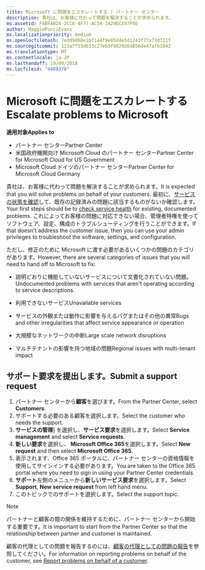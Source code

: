 ```yaml
---
title: Microsoft に問題をエスカレートする | パートナー センター
description: 貴社は、お客様に代わって問題を解決することが求められます。
ms.assetid: F4BFAB24-2CC6-4F77-AC54-2A29ECE97F0E
author: MaggiePucciEvans
ms.localizationpriority: medium
ms.openlocfilehash: 7edd9d68e1bf144f9e05d4e5d1243f77a73d721f
ms.sourcegitcommit: 123a7f53d633c27eb5f982926d856de47afb1042
ms.translationtype: MT
ms.contentlocale: ja-JP
ms.lasthandoff: 10/09/2018
ms.locfileid: "4489378"
---
```

# <a name="escalate-problems-to-microsoft"></a><span data-ttu-id="f14e0-103">Microsoft に問題をエスカレートする</span><span class="sxs-lookup"><span data-stu-id="f14e0-103">Escalate problems to Microsoft</span></span>

**<span data-ttu-id="f14e0-104">適用対象</span><span class="sxs-lookup"><span data-stu-id="f14e0-104">Applies to</span></span>**

-  <span data-ttu-id="f14e0-105">パートナー センター</span><span class="sxs-lookup"><span data-stu-id="f14e0-105">Partner Center</span></span>
-  <span data-ttu-id="f14e0-106">米国政府機関向け Microsoft Cloud のパートナー センター</span><span class="sxs-lookup"><span data-stu-id="f14e0-106">Partner Center for Microsoft Cloud for US Government</span></span>
-  <span data-ttu-id="f14e0-107">Microsoft Cloud ドイツのパートナー センター</span><span class="sxs-lookup"><span data-stu-id="f14e0-107">Partner Center for Microsoft Cloud Germany</span></span>

<span data-ttu-id="f14e0-108">貴社は、お客様に代わって問題を解決することが求められます。</span><span class="sxs-lookup"><span data-stu-id="f14e0-108">It is expected that you will solve problems on behalf of your customers.</span></span> <span data-ttu-id="f14e0-109">最初に、[サービスの状態を確認](check-service-health.md)して、既存の記録済みの問題に該当するものがないか確認します。</span><span class="sxs-lookup"><span data-stu-id="f14e0-109">Your first steps should be to [check service health](check-service-health.md) for existing, documented problems.</span></span> <span data-ttu-id="f14e0-110">これによってお客様の問題に対応できない場合、管理者特権を使ってソフトウェア、設定、構成のトラブルシューティングを行うことができます。</span><span class="sxs-lookup"><span data-stu-id="f14e0-110">If that doesn't address the customer issue, then you can use your admin privileges to troubleshoot the software, settings, and configuration.</span></span>

<span data-ttu-id="f14e0-111">ただし、修正のために Microsoft に渡す必要があるいくつかの問題のカテゴリがあります。</span><span class="sxs-lookup"><span data-stu-id="f14e0-111">However, there are several categories of issues that you will need to hand off to Microsoft to fix:</span></span>

-   <span data-ttu-id="f14e0-112">説明どおりに機能していないサービスについて文書化されていない問題。</span><span class="sxs-lookup"><span data-stu-id="f14e0-112">Undocumented problems with services that aren't operating according to service descriptions.</span></span>

-   <span data-ttu-id="f14e0-113">利用できないサービス</span><span class="sxs-lookup"><span data-stu-id="f14e0-113">Unavailable services</span></span>

-   <span data-ttu-id="f14e0-114">サービスの外観または動作に影響を与えるバグまたはその他の異常</span><span class="sxs-lookup"><span data-stu-id="f14e0-114">Bugs and other irregularities that affect service appearance or operation</span></span>

-   <span data-ttu-id="f14e0-115">大規模なネットワークの中断</span><span class="sxs-lookup"><span data-stu-id="f14e0-115">Large scale network disruptions</span></span>

-   <span data-ttu-id="f14e0-116">マルチテナントの影響を持つ地域の問題</span><span class="sxs-lookup"><span data-stu-id="f14e0-116">Regional issues with multi-tenant impact</span></span>

## <a name="submit-a-support-request"></a><span data-ttu-id="f14e0-117">サポート要求を提出します。</span><span class="sxs-lookup"><span data-stu-id="f14e0-117">Submit a support request</span></span>

1. <span data-ttu-id="f14e0-118">パートナー センターから**顧客**を選びます。</span><span class="sxs-lookup"><span data-stu-id="f14e0-118">From the Partner Center, select **Customers**.</span></span>
2. <span data-ttu-id="f14e0-119">サポートする必要のある顧客を選択します。</span><span class="sxs-lookup"><span data-stu-id="f14e0-119">Select the customer who needs the support.</span></span>
3. <span data-ttu-id="f14e0-120">**サービスの管理**] を選択し、**サービス要求**を選択します。</span><span class="sxs-lookup"><span data-stu-id="f14e0-120">Select **Service management** and select **Service requests**.</span></span>
4. <span data-ttu-id="f14e0-121">**新しい要求**を選択し、 **Microsoft Office 365**を選択します。</span><span class="sxs-lookup"><span data-stu-id="f14e0-121">Select **New request** and then select **Microsoft Office 365**.</span></span>
5. <span data-ttu-id="f14e0-122">表示されます、Office 365 ポータルに、パートナー センターの資格情報を使用してサインインする必要があります。</span><span class="sxs-lookup"><span data-stu-id="f14e0-122">You are taken to the Office 365 portal where you need to sign in using your Partner Center credentials.</span></span>
6. <span data-ttu-id="f14e0-123">**サポート**左側のメニューから**新しいサービス要求**を選択します。</span><span class="sxs-lookup"><span data-stu-id="f14e0-123">Select **Support**, **New service request** from left hand menu.</span></span>
7. <span data-ttu-id="f14e0-124">このトピックでのサポートを選択します。</span><span class="sxs-lookup"><span data-stu-id="f14e0-124">Select the support topic.</span></span>

>[!NOTE]
><span data-ttu-id="f14e0-125">パートナーと顧客の間の関係を維持するために、パートナー センターから開始する重要です。</span><span class="sxs-lookup"><span data-stu-id="f14e0-125">It is important to start from the Partner Center so that the relationship between partner and customer is maintained.</span></span> 


<span data-ttu-id="f14e0-126">顧客の代理としての問題を報告するのには、[顧客の代理としての問題の報告](report-problems-on-behalf-of-a-customer.md)を参照してください。</span><span class="sxs-lookup"><span data-stu-id="f14e0-126">For information on reporting problems on behalf of the customer, see [Report problems on behalf of a customer](report-problems-on-behalf-of-a-customer.md).</span></span>

 

 



